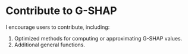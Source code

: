 # Contribute to G-SHAP

I encourage users to contribute, including:

1. Optimized methods for computing or approximating G-SHAP values.
2. Additional general functions.